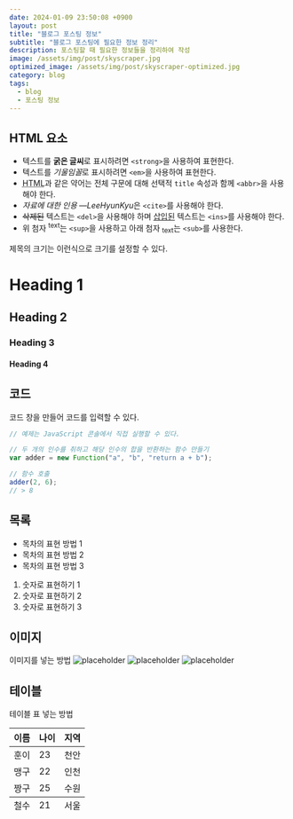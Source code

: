 ```yaml
---
date: 2024-01-09 23:50:08 +0900
layout: post
title: "블로그 포스팅 정보"
subtitle: "블로그 포스팅에 필요한 정보 정리"
description: 포스팅할 때 필요한 정보들을 정리하여 작성
image: /assets/img/post/skyscraper.jpg
optimized_image: /assets/img/post/skyscraper-optimized.jpg
category: blog
tags:
  - blog
  - 포스팅 정보
---
```


## HTML 요소

- 텍스트를 **굵은 글씨**로 표시하려면 `<strong>`을 사용하여 표현한다.
- 텍스트를 *기울임꼴*로 표시하려면 `<em>`을 사용하여 표현한다.
- <abbr title="HyperText Markup Language">HTML</abbr>과 같은 약어는 전체 구문에 대해 선택적 `title` 속성과 함께 `<abbr>`을 사용해야 한다.
- <cite>자료에 대한 인용 &mdash;LeeHyunKyu</cite>은 `<cite>`를 사용해야 한다.
- <del>삭제된</del> 텍스트는 `<del>`을 사용해야 하며 <ins>삽입된</ins> 텍스트는 `<ins>`를 사용해야 한다.
- 위 첨자 <sup>text</sup>는 `<sup>`을 사용하고 아래 첨자 <sub>text</sub>는 `<sub>`를 사용한다.

제목의 크기는 이런식으로 크기를 설정할 수 있다.

# Heading 1

## Heading 2

### Heading 3

#### Heading 4

## 코드

코드 창을 만들어 코드를 입력할 수 있다.

```js
// 예제는 JavaScript 콘솔에서 직접 실행할 수 있다.

// 두 개의 인수를 취하고 해당 인수의 합을 반환하는 함수 만들기
var adder = new Function("a", "b", "return a + b");

// 함수 호출
adder(2, 6);
// > 8
```

## 목록

- 목차의 표현 방법 1
- 목차의 표현 방법 2
- 목차의 표현 방법 3

1. 숫자로 표현하기 1
2. 숫자로 표현하기 2
3. 숫자로 표현하기 3

## 이미지

이미지를 넣는 방법
![placeholder](https://placehold.it/800x400 "Large example image")
![placeholder](https://placehold.it/400x200 "Medium example image")
![placeholder](https://placehold.it/200x200 "Small example image")

## 테이블

테이블 표 넣는 방법

<table>
  <thead>
    <tr>
      <th>이름</th>
      <th>나이</th>
      <th>지역</th>
    </tr>
  </thead>
  <tfoot>
    <tr>
      <td>철수</td>
      <td>21</td>
      <td>서울</td>
    </tr>
  </tfoot>
  <tbody>
    <tr>
      <td>훈이</td>
      <td>23</td>
      <td>천안</td>
    </tr>
    <tr>
      <td>맹구</td>
      <td>22</td>
      <td>인천</td>
    </tr>
    <tr>
      <td>짱구</td>
      <td>25</td>
      <td>수원</td>
    </tr>
  </tbody>
</table>
